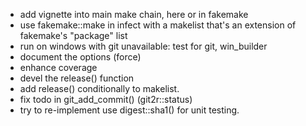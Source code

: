 - add vignette into main make chain, here or in fakemake
- use fakemake::make in infect with a makelist that's an extension of fakemake's
  "package" list
- run on windows with git unavailable: test for git, win_builder
- document the options (force)
- enhance coverage
- devel the release() function
- add release() conditionally to makelist.
- fix todo in git\_add\_commit() (git2r::status)
- try to re-implement use digest::sha1() for unit testing.
